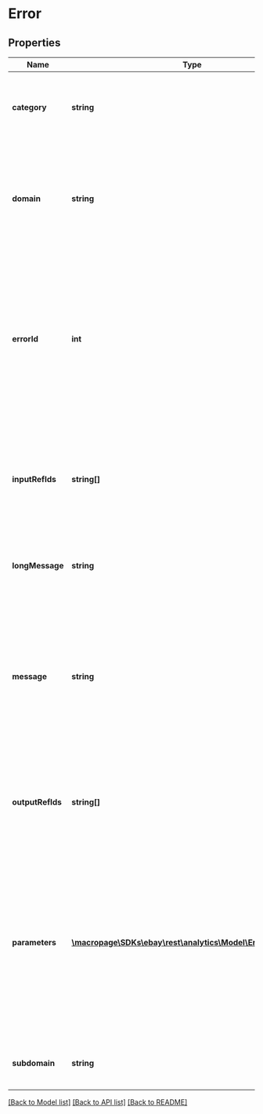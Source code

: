 # Error

## Properties
Name | Type | Description | Notes
------------ | ------------- | ------------- | -------------
**category** | **string** | Identifies whether the error was in the REQUEST or happened when running the APPLICATION. | [optional] 
**domain** | **string** | The primary system where the error occurred. This is relevant for application errors. For Analytics errors, it always has the value API_ANALYTICS. | [optional] 
**errorId** | **int** | A positive integer that uniquely identifies the specific error condition that occurred. Your application can use error codes as identifiers in your customized error-handling algorithms. Traffic report error IDs range from 50001 to 50500. | [optional] 
**inputRefIds** | **string[]** | Identifies specific request elements associated with the error, if any. inputRefId&#39;s response is format specific. For JSON, use JSONPath notation. | [optional] 
**longMessage** | **string** | A more detailed explanation of the error than given in the message error field. | [optional] 
**message** | **string** | Information on how to correct the problem, in the end user&#39;s terms and language where applicable. Its value is at most 50 characters long. If applicable, the value is localized in the end user&#39;s requested locale. | [optional] 
**outputRefIds** | **string[]** | Identifies specific response elements associated with the error, if any. Path format is the same as inputRefId. | [optional] 
**parameters** | [**\macropage\SDKs\ebay\rest\analytics\Model\ErrorParameter[]**](ErrorParameter.md) | This optional list of name/value pairs that contain context-specific ErrorParameter objects, with each item in the list being a parameter (or input field name) that caused an error condition. Each ErrorParameter object consists of two fields, a name and a value. | [optional] 
**subdomain** | **string** | If present, indicates which subsystem in which the error occurred. | [optional] 

[[Back to Model list]](../README.md#documentation-for-models) [[Back to API list]](../README.md#documentation-for-api-endpoints) [[Back to README]](../README.md)



